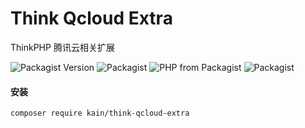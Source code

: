 Think Qcloud Extra
=======

ThinkPHP 腾讯云相关扩展

![Packagist Version](https://img.shields.io/packagist/v/kain/think-qcloud-extra.svg?style=flat-square)
![Packagist](https://img.shields.io/packagist/dt/kain/think-qcloud-extra.svg?color=blue&style=flat-square)
![PHP from Packagist](https://img.shields.io/packagist/php-v/kain/think-qcloud-extra.svg?color=blue&style=flat-square)
![Packagist](https://img.shields.io/packagist/l/kain/think-qcloud-extra.svg?color=blue&style=flat-square)

#### 安装

```shell
composer require kain/think-qcloud-extra
```